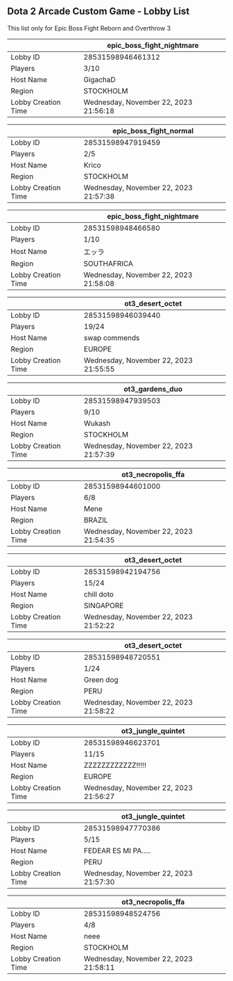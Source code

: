 ## Dota 2 Arcade Custom Game - Lobby List

This list only for Epic Boss Fight Reborn and Overthrow 3

|  | epic_boss_fight_nightmare |
| ------ | ------ |
| Lobby ID | 28531598946461312 |
| Players | 3/10 |
| Host Name | GigachaD |
| Region | STOCKHOLM |
| Lobby Creation Time | Wednesday, November 22, 2023 21:56:18 |


|  | epic_boss_fight_normal |
| ------ | ------ |
| Lobby ID | 28531598947919459 |
| Players | 2/5 |
| Host Name | Krico |
| Region | STOCKHOLM |
| Lobby Creation Time | Wednesday, November 22, 2023 21:57:38 |


|  | epic_boss_fight_nightmare |
| ------ | ------ |
| Lobby ID | 28531598948466580 |
| Players | 1/10 |
| Host Name | エッラ |
| Region | SOUTHAFRICA |
| Lobby Creation Time | Wednesday, November 22, 2023 21:58:08 |


|  | ot3_desert_octet |
| ------ | ------ |
| Lobby ID | 28531598946039440 |
| Players | 19/24 |
| Host Name | swap commends |
| Region | EUROPE |
| Lobby Creation Time | Wednesday, November 22, 2023 21:55:55 |


|  | ot3_gardens_duo |
| ------ | ------ |
| Lobby ID | 28531598947939503 |
| Players | 9/10 |
| Host Name | Wukash |
| Region | STOCKHOLM |
| Lobby Creation Time | Wednesday, November 22, 2023 21:57:39 |


|  | ot3_necropolis_ffa |
| ------ | ------ |
| Lobby ID | 28531598944601000 |
| Players | 6/8 |
| Host Name | Mene |
| Region | BRAZIL |
| Lobby Creation Time | Wednesday, November 22, 2023 21:54:35 |


|  | ot3_desert_octet |
| ------ | ------ |
| Lobby ID | 28531598942194756 |
| Players | 15/24 |
| Host Name | chill doto |
| Region | SINGAPORE |
| Lobby Creation Time | Wednesday, November 22, 2023 21:52:22 |


|  | ot3_desert_octet |
| ------ | ------ |
| Lobby ID | 28531598948720551 |
| Players | 1/24 |
| Host Name | Green dog |
| Region | PERU |
| Lobby Creation Time | Wednesday, November 22, 2023 21:58:22 |


|  | ot3_jungle_quintet |
| ------ | ------ |
| Lobby ID | 28531598946623701 |
| Players | 11/15 |
| Host Name | ZZZZZZZZZZZZ!!!!! |
| Region | EUROPE |
| Lobby Creation Time | Wednesday, November 22, 2023 21:56:27 |


|  | ot3_jungle_quintet |
| ------ | ------ |
| Lobby ID | 28531598947770386 |
| Players | 5/15 |
| Host Name | FEDEAR ES MI PA..... |
| Region | PERU |
| Lobby Creation Time | Wednesday, November 22, 2023 21:57:30 |


|  | ot3_necropolis_ffa |
| ------ | ------ |
| Lobby ID | 28531598948524756 |
| Players | 4/8 |
| Host Name | neee |
| Region | STOCKHOLM |
| Lobby Creation Time | Wednesday, November 22, 2023 21:58:11 |


